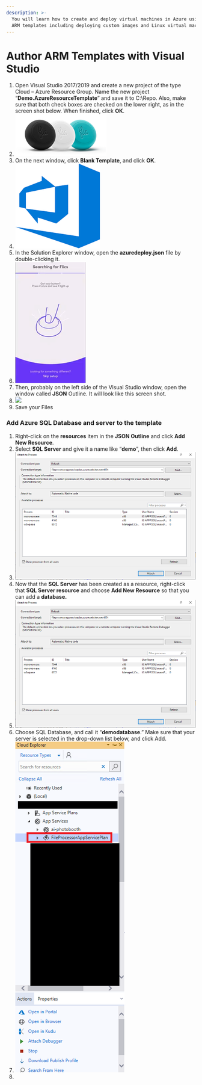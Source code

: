 ```yaml
---
description: >-
  You will learn how to create and deploy virtual machines in Azure using the
  ARM templates including deploying custom images and Linux virtual machines.
---
```


# Author ARM Templates with Visual Studio

1. Open Visual Studio 2017/2019 and create a new project of the type Cloud – Azure Resource Group. Name the new project “**Demo.AzureResourceTemplate**” and save it to C:\Repo. Also, make sure that both check boxes are checked on the lower right, as in the screen shot below. When finished, click **OK**.
2. ![](../.gitbook/assets/image%20%2828%29.png)
3. On the next window, click **Blank Template**, and click **OK**.
4. ![](../.gitbook/assets/image%20%2814%29.png)
5. In the Solution Explorer window, open the **azuredeploy.json** file by double-clicking it.
6. ![](../.gitbook/assets/image%20%2838%29.png)
7. Then, probably on the left side of the Visual Studio window, open the window called **JSON** Outline. It will look like this screen shot.
8. ![](../.gitbook/assets/image%20%2854%29.png)
9. Save your Files

### Add Azure SQL Database and server to the template

1. Right-click on the **resources** item in the **JSON Outline** and click **Add New Resource**.
2. Select **SQL Server** and give it a name like “**demo**”, then click **Add**.
3. ![](../.gitbook/assets/image%20%2840%29.png)
4. Now that the **SQL Server** has been created as a resource, right-click that **SQL Server resource** and choose **Add New Resource** so that you can add a **database.**
5. ![](../.gitbook/assets/image%20%2840%29.png)
6. Choose SQL Database, and call it “**demodatabase**.” Make sure that your server is selected in the drop-down list below, and click Add.
7. ![](../.gitbook/assets/image%20%2832%29.png)
8. 
